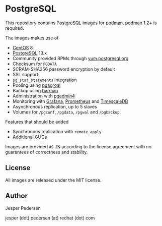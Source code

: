 # PostgreSQL

This repository contains [PostgreSQL](https://www.postgresql.org) images for [podman](https://podman.io/).
[podman](https://podman.io/) 1.2+ is required.

The images makes use of

* [CentOS](https://www.centos.org) 8
* [PostgreSQL](https://www.postgresql.org) 13.x
* Community provided RPMs through [yum.postgresql.org](https://yum.postgresql.org)
* Checksum for `PGDATA`
* SCRAM-SHA256 password encryption by default
* SSL support
* `pg_stat_statements` integration
* Pooling using [pgagroal](https://agroal.github.io/pgagroal/)
* Backup using [barman](https://www.pgbarman.org/)
* Administration with [pgadmin4](https://www.pgadmin.org/)
* Monitoring with [Grafana](https://grafana.com/), [Prometheus](https://prometheus.io/) and [TimescaleDB](https://www.timescale.com/)
* Asynchronous replication, up to 5 slaves
* Volumes for `/pgconf`, `/pgdata`, `/pgwal` and `/pgbackup`.

Features that should be added

* Synchronous replication with `remote_apply`
* Additional GUCs

Images are provided **`AS IS`** according to the license agreement with
no guarantees of correctness and stability.

## License

All images are released under the MIT license.

## Author

Jesper Pedersen

jesper (dot) pedersen (at) redhat (dot) com
